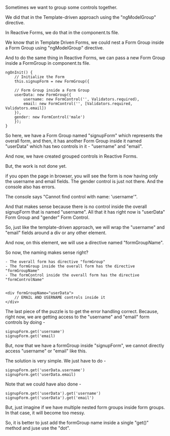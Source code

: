 Sometimes we want to group some controls together.

We did that in the Template-driven approach using the "ngModelGroup" directive.

In Reactive Forms, we do that in the component.ts file. 

We know that in Template Driven Forms, we could nest a Form Group inside a Form Group using "ngModelGroup" directive.

And to do the same thing in Reactive Forms, we can pass a new Form Group inside a FormGroup in component.ts file.

    ngOnInit() {
        // Initialize the Form
        this.signupForm = new FormGroup({

        // Form Group inside a Form Group
        userData: new FormGroup({
            username: new FormControl('', Validators.required),
            email: new FormControl('', [Validators.required, Validators.email])
        }),
        gender: new FormControl('male')
        });
    }


So here, we have a Form Group named "signupForm" which represents the overall form, and then, it has another Form Group inside it named "userData" which has two controls in it - "username" and "email".

And now, we have created grouped controls in Reactive Forms.

But, the work is not done yet.

if you open the page in browser, you will see the form is now having only the username and email fields. The gender control is just not there. And the console also has errors.

The console says "Cannot find control with name: 'username'".

And that makes sense because there is no control inside the overall signupForm that is named "username". All that it has right now is "userData" Form Group and "gender" Form Control.

So, just like the template-driven approach, we will wrap the "username" and "email" fields around a div or any other element.

And now, on this element, we will use a directive named "formGroupName". 

So now, the naming makes sense right?

    - The overall form has directive "formGroup"
    - The formGroup inside the overall form has the directive "formGroupName"
    - The formControl inside the overall form has the directive "formControlName"


    <div formGroupName="userData">
        // EMAIL AND USERNAME controls inside it
    </div>

The last piece of the puzzle is to get the error handling correct. Because, right now, we are getting access to the "username" and "email" form controls by doing - 

    signupForm.get('username')
    signupForm.get('email)

But, now that we have a formGroup inside "signupForm", we cannot directly access "username" or "email" like this.

The solution is very simple. We just have to do -

    signupForm.get('userData.username')
    signupForm.get('userData.email)

Note that we could have also done - 

    signupForm.get('userData').get('username')
    signupForm.get('userData').get('email')

But, just imagine if we have multiple nested form groups inside form groups. In that case, it will become too messy.

So, it is better to just add the formGroup name inside a single "get()" method and juse use the "dot".
